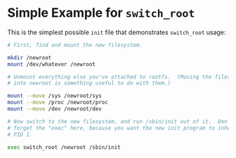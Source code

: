 # Simple Example for `switch_root`

This is the simplest possible `init` file that demonstrates `switch_root` usage: 

```bash
# First, find and mount the new filesystem.

mkdir /newroot
mount /dev/whatever /newroot

# Unmount everything else you've attached to rootfs.  (Moving the filesystems
# into newroot is something useful to do with them.)

mount --move /sys /newroot/sys
mount --move /proc /newroot/proc
mount --move /dev /newroot/dev

# Now switch to the new filesystem, and run /sbin/init out of it.  Don't
# forget the "exec" here, because you want the new init program to inherit
# PID 1.

exec switch_root /newroot /sbin/init
```